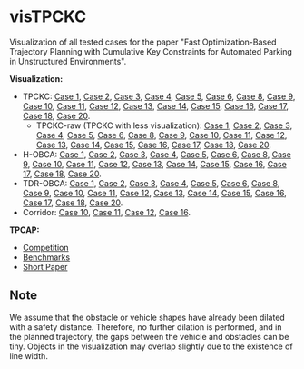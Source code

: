 # visTPCKC
Visualization of all tested cases for the paper "Fast Optimization-Based Trajectory Planning with Cumulative Key Constraints for Automated Parking in Unstructured Environments".

<!-- **Paper:**  -->

**Visualization:** 

- TPCKC: [Case 1](TPCKC/TPCKC_01.pdf), [Case 2](TPCKC/TPCKC_02.pdf), [Case 3](TPCKC/TPCKC_03.pdf), [Case 4](TPCKC/TPCKC_04.pdf), [Case 5](TPCKC/TPCKC_05.pdf), [Case 6](TPCKC/TPCKC_06.pdf), [Case 8](TPCKC/TPCKC_08.pdf), [Case 9](TPCKC/TPCKC_09.pdf), [Case 10](TPCKC/TPCKC_10.pdf), [Case 11](TPCKC/TPCKC_11.pdf), [Case 12](TPCKC/TPCKC_12.pdf), [Case 13](TPCKC/TPCKC_13.pdf), [Case 14](TPCKC/TPCKC_14.pdf), [Case 15](TPCKC/TPCKC_15.pdf), [Case 16](TPCKC/TPCKC_16.pdf), [Case 17](TPCKC/TPCKC_17.pdf), [Case 18](TPCKC/TPCKC_18.pdf), [Case 20](TPCKC/TPCKC_20.pdf).
  - TPCKC-raw (TPCKC with less visualization): [Case 1](TPCKC-raw/TPCKC_raw_01.pdf), [Case 2](TPCKC-raw/TPCKC_raw_02.pdf), [Case 3](TPCKC-raw/TPCKC_raw_03.pdf), [Case 4](TPCKC-raw/TPCKC_raw_04.pdf), [Case 5](TPCKC-raw/TPCKC_raw_05.pdf), [Case 6](TPCKC-raw/TPCKC_raw_06.pdf), [Case 8](TPCKC-raw/TPCKC_raw_08.pdf), [Case 9](TPCKC-raw/TPCKC_raw_09.pdf), [Case 10](TPCKC-raw/TPCKC_raw_10.pdf), [Case 11](TPCKC-raw/TPCKC_raw_11.pdf), [Case 12](TPCKC-raw/TPCKC_raw_12.pdf), [Case 13](TPCKC-raw/TPCKC_raw_13.pdf), [Case 14](TPCKC-raw/TPCKC_raw_14.pdf), [Case 15](TPCKC-raw/TPCKC_raw_15.pdf), [Case 16](TPCKC-raw/TPCKC_raw_16.pdf), [Case 17](TPCKC-raw/TPCKC_raw_17.pdf), [Case 18](TPCKC-raw/TPCKC_raw_18.pdf), [Case 20](TPCKC-raw/TPCKC_raw_20.pdf).
- H-OBCA: [Case 1](H-OBCA/H_OBCA_01.pdf), [Case 2](H-OBCA/H_OBCA_02.pdf), [Case 3](H-OBCA/H_OBCA_03.pdf), [Case 4](H-OBCA/H_OBCA_04.pdf), [Case 5](H-OBCA/H_OBCA_05.pdf), [Case 6](H-OBCA/H_OBCA_06.pdf), [Case 8](H-OBCA/H_OBCA_08.pdf), [Case 9](H-OBCA/H_OBCA_09.pdf), [Case 10](H-OBCA/H_OBCA_10.pdf), [Case 11](H-OBCA/H_OBCA_11.pdf), [Case 12](H-OBCA/H_OBCA_12.pdf), [Case 13](H-OBCA/H_OBCA_13.pdf), [Case 14](H-OBCA/H_OBCA_14.pdf), [Case 15](H-OBCA/H_OBCA_15.pdf), [Case 16](H-OBCA/H_OBCA_16.pdf), [Case 17](H-OBCA/H_OBCA_17.pdf), [Case 18](H-OBCA/H_OBCA_18.pdf), [Case 20](H-OBCA/H_OBCA_20.pdf).
- TDR-OBCA: [Case 1](TDR-OBCA/TDR_OBCA_01.pdf), [Case 2](TDR-OBCA/TDR_OBCA_02.pdf), [Case 3](TDR-OBCA/TDR_OBCA_03.pdf), [Case 4](TDR-OBCA/TDR_OBCA_04.pdf), [Case 5](TDR-OBCA/TDR_OBCA_05.pdf), [Case 6](TDR-OBCA/TDR_OBCA_06.pdf), [Case 8](TDR-OBCA/TDR_OBCA_08.pdf), [Case 9](TDR-OBCA/TDR_OBCA_09.pdf), [Case 10](TDR-OBCA/TDR_OBCA_10.pdf), [Case 11](TDR-OBCA/TDR_OBCA_11.pdf), [Case 12](TDR-OBCA/TDR_OBCA_12.pdf), [Case 13](TDR-OBCA/TDR_OBCA_13.pdf), [Case 14](TDR-OBCA/TDR_OBCA_14.pdf), [Case 15](TDR-OBCA/TDR_OBCA_15.pdf), [Case 16](TDR-OBCA/TDR_OBCA_16.pdf), [Case 17](TDR-OBCA/TDR_OBCA_17.pdf), [Case 18](TDR-OBCA/TDR_OBCA_18.pdf), [Case 20](TDR-OBCA/TDR_OBCA_20.pdf).
- Corridor: [Case 10](Corridor/Corridor_10.pdf), [Case 11](Corridor/Corridor_11.pdf), [Case 12](Corridor/Corridor_12.pdf), [Case 16](Corridor/Corridor_16.pdf).

**TPCAP:**

- [Competition](https://www.tpcap.net/#/)
- [Benchmarks](https://tpcap.github.io/benchmarks/)
- [Short Paper](https://ieeexplore.ieee.org/document/9983499)


## Note 

We assume that the obstacle or vehicle shapes have already been dilated with a safety distance. Therefore, no further dilation is performed, and in the planned trajectory, the gaps between the vehicle and obstacles can be tiny. Objects in the visualization may overlap slightly due to the existence of line width. 
